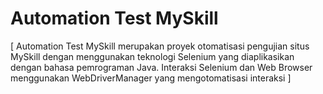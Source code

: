 # Automation Test MySkill
[ Automation Test MySkill merupakan proyek otomatisasi pengujian situs MySkill dengan menggunakan teknologi Selenium yang diaplikasikan dengan bahasa pemrograman Java.
Interaksi Selenium dan Web Browser menggunakan WebDriverManager yang mengotomatisasi interaksi ]

